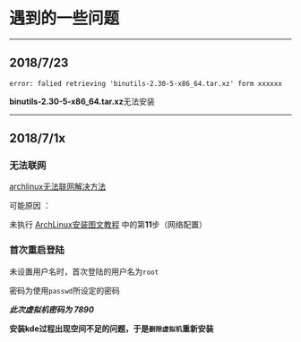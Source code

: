  遇到的一些问题
=========

-----------------
## 2018/7/23 ##

`error: falied retrieving 'binutils-2.30-5-x86_64.tar.xz' form xxxxxx`

**binutils-2.30-5-x86_64.tar.xz**无法安装



---------------------
## 2018/7/1x ##

### 无法联网

[archlinux无法联网解决方法](https://blog.csdn.net/killzero/article/details/8857224)

可能原因 ：

未执行 [ArchLinux安装图文教程](https://blog.csdn.net/r8l8q8/article/details/76516523) 中的第**11**步（网络配置）

### 首次重启登陆

未设置用户名时，首次登陆的用户名为` root `

密码为使用` passwd `所设定的密码

***此次虚拟机密码为 7890***

**安装kde过程出现空间不足的问题，于是`删除虚拟机`重新安装**
